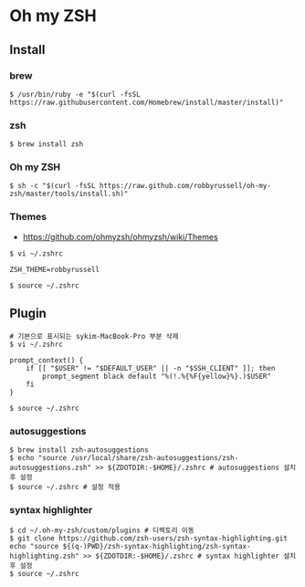 # Oh my ZSH

## Install

### brew
```
$ /usr/bin/ruby -e "$(curl -fsSL https://raw.githubusercontent.com/Homebrew/install/master/install)"
```

### zsh
```
$ brew install zsh
```

### Oh my ZSH
```
$ sh -c "$(curl -fsSL https://raw.github.com/robbyrussell/oh-my-zsh/master/tools/install.sh)"
```

### Themes
- https://github.com/ohmyzsh/ohmyzsh/wiki/Themes

```
$ vi ~/.zshrc

ZSH_THEME=robbyrussell

$ source ~/.zshrc
```

## Plugin
```
# 기본으로 표시되는 sykim-MacBook-Pro 부분 삭제
$ vi ~/.zshrc

prompt_context() { 
    if [[ "$USER" != "$DEFAULT_USER" || -n "$SSH_CLIENT" ]]; then 
        prompt_segment black default "%(!.%{%F{yellow}%}.)$USER" 
    fi
}

$ source ~/.zshrc
```

### autosuggestions
```
$ brew install zsh-autosuggestions
$ echo "source /usr/local/share/zsh-autosuggestions/zsh-autosuggestions.zsh" >> ${ZDOTDIR:-$HOME}/.zshrc # autosuggestions 설치 후 설정
$ source ~/.zshrc # 설정 적용
```

### syntax highlighter 
```
$ cd ~/.oh-my-zsh/custom/plugins # 디렉토리 이동
$ git clone https://github.com/zsh-users/zsh-syntax-highlighting.git
echo "source ${(q-)PWD}/zsh-syntax-highlighting/zsh-syntax-highlighting.zsh" >> ${ZDOTDIR:-$HOME}/.zshrc # syntax highlighter 설치 후 설정
$ source ~/.zshrc
```